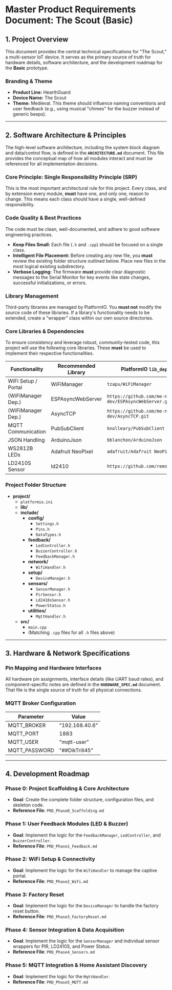 # Master Product Requirements Document: The Scout (Basic)

## 1. Project Overview

This document provides the central technical specifications for "The Scout," a multi-sensor IoT device. It serves as the primary source of truth for hardware details, software architecture, and the development roadmap for the **Basic** prototype.

### Branding & Theme
* **Product Line:** HearthGuard
* **Device Name:** The Scout
* **Theme:** Medieval. This theme should influence naming conventions and user feedback (e.g., using musical "chimes" for the buzzer instead of generic beeps).

---

## 2. Software Architecture & Principles

The high-level software architecture, including the system block diagram and data/control flow, is defined in the **`ARCHITECTURE.md`** document. This file provides the conceptual map of how all modules interact and must be referenced for all implementation decisions.

### Core Principle: Single Responsibility Principle (SRP)
This is the most important architectural rule for this project. Every class, and by extension every module, **must** have one, and only one, reason to change. This means each class should have a single, well-defined responsibility.

### Code Quality & Best Practices
The code must be clean, well-documented, and adhere to good software engineering practices.
* **Keep Files Small:** Each file (`.h` and `.cpp`) should be focused on a single class.
* **Intelligent File Placement:** Before creating any new file, you **must** review the existing folder structure outlined below. Place new files in the most logical existing subdirectory.
* **Verbose Logging:** The firmware **must** provide clear diagnostic messages to the Serial Monitor for key events like state changes, successful initializations, or errors.

### Library Management
Third-party libraries are managed by PlatformIO. You **must not** modify the source code of these libraries. If a library's functionality needs to be extended, create a "wrapper" class within our own source directories.

### Core Libraries & Dependencies
To ensure consistency and leverage robust, community-tested code, this project will use the following core libraries. These **must** be used to implement their respective functionalities.

| Functionality       | Recommended Library | PlatformIO `lib_deps` Entry                                  |
| ------------------- | ------------------- | ------------------------------------------------------------ |
| WiFi Setup / Portal | WiFiManager         | `tzapu/WiFiManager`                                          |
| (WiFiManager Dep.)  | ESPAsyncWebServer   | `https://github.com/me-no-dev/ESPAsyncWebServer.git`         |
| (WiFiManager Dep.)  | AsyncTCP            | `https://github.com/me-no-dev/AsyncTCP.git`                  |
| MQTT Communication  | PubSubClient        | `knolleary/PubSubClient`                                     |
| JSON Handling       | ArduinoJson         | `bblanchon/ArduinoJson`                                      |
| WS2812B LEDs        | Adafruit NeoPixel   | `adafruit/Adafruit NeoPixel`                                 |
| LD2410S Sensor      | ld2410              | `https://github.com/remsh/ld2410.git`                        |

### Project Folder Structure
* **project/**
    * `platformio.ini`
    * **lib/**
    * **include/**
        * **config/**
            * `Settings.h`
            * `Pins.h`
            * `DataTypes.h`
        * **feedback/**
            * `LedController.h`
            * `BuzzerController.h`
            * `FeedbackManager.h`
        * **network/**
            * `WifiHandler.h`
        * **setup/**
            * `DeviceManager.h`
        * **sensors/**
            * `SensorManager.h`
            * `PirSensor.h`
            * `Ld2410sSensor.h`
            * `PowerStatus.h`
        * **utilities/**
            * `MqttHandler.h`
    * **src/**
        * `main.cpp`
        * (Matching `.cpp` files for all `.h` files above)

---

## 3. Hardware & Network Specifications

### Pin Mapping and Hardware Interfaces
All hardware pin assignments, interface details (like UART baud rates), and component-specific notes are defined in the **`HARDWARE_SPEC.md`** document. That file is the single source of truth for all physical connections.

### MQTT Broker Configuration
| Parameter     | Value          |
| ------------- | -------------- |
| MQTT_BROKER   | "192.168.40.6" |
| MQTT_PORT     | 1883           |
| MQTT_USER     | "mqtt-user"    |
| MQTT_PASSWORD | "##DikTrill45" |

---

## 4. Development Roadmap

### Phase 0: Project Scaffolding & Core Architecture
* **Goal**: Create the complete folder structure, configuration files, and skeleton code.
* **Reference File**: `PRD_Phase0_Scaffolding.md`

### Phase 1: User Feedback Modules (LED & Buzzer)
* **Goal**: Implement the logic for the `FeedbackManager`, `LedController`, and `BuzzerController`.
* **Reference File**: `PRD_Phase1_Feedback.md`

### Phase 2: WiFi Setup & Connectivity
* **Goal**: Implement the logic for the `WifiHandler` to manage the captive portal.
* **Reference File**: `PRD_Phase2_WiFi.md`

### Phase 3: Factory Reset
* **Goal**: Implement the logic for the `DeviceManager` to handle the factory reset button.
* **Reference File**: `PRD_Phase3_FactoryReset.md`

### Phase 4: Sensor Integration & Data Acquisition
* **Goal**: Implement the logic for the `SensorManager` and individual sensor wrappers for PIR, LD2410S, and Power Status.
* **Reference File**: `PRD_Phase4_Sensors.md`

### Phase 5: MQTT Integration & Home Assistant Discovery
* **Goal**: Implement the logic for the `MqttHandler`.
* **Reference File**: `PRD_Phase5_MQTT.md`